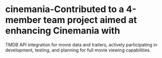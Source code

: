 
# cinemania-Contributed to a 4-member team project aimed at enhancing Cinemania with
TMDB API integration for movie data and trailers, actively participating in development, testing, and planning for full movie viewing capabilities.
